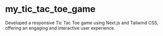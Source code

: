 # my_tic_tac_toe_game
 Developed a responsive Tic Tac Toe game using Next.js and Tailwind CSS, offering an engaging and interactive user experience.
